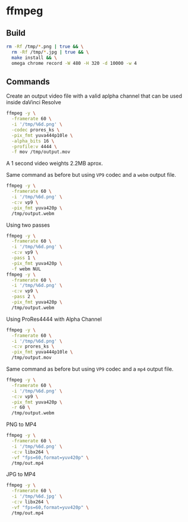 # ffmpeg

## Build

```bash
rm -Rf /tmp/*.png | true && \
  rm -Rf /tmp/*.jpg | true && \
  make install && \
  omega chrome record -W 480 -H 320 -d 10000 -w 4
```

## Commands

Create an output video file with a valid aplpha channel that can be used
inside daVinci Resolve

```bash
ffmpeg -y \
  -framerate 60 \
  -i '/tmp/%6d.png' \
  -codec prores_ks \
  -pix_fmt yuva444p10le \
  -alpha_bits 16 \
  -profile:v 4444 \
  -f mov /tmp/output.mov
```

A 1 second video weights 2.2MB aprox.

Same command as before but using `VP9` codec and a `webm` output file.

```bash
ffmpeg -y \
  -framerate 60 \
  -i '/tmp/%6d.png' \
  -c:v vp9 \
  -pix_fmt yuva420p \
  /tmp/output.webm
```

Using two passes

```bash
ffmpeg -y \
  -framerate 60 \
  -i '/tmp/%6d.png' \
  -c:v vp9 \
  -pass 1 \
  -pix_fmt yuva420p \
  -f webm NUL
ffmpeg -y \
  -framerate 60 \
  -i '/tmp/%6d.png' \
  -c:v vp9 \
  -pass 2 \
  -pix_fmt yuva420p \
  /tmp/output.webm
```

Using ProRes4444 with Alpha Channel

```bash
ffmpeg -y \
  -framerate 60 \
  -i '/tmp/%6d.png' \
  -c:v prores_ks \
  -pix_fmt yuva444p10le \
  /tmp/output.mov
```

Same command as before but using `VP9` codec and a `mp4` output file.

```bash
ffmpeg -y \
  -framerate 60 \
  -i '/tmp/%6d.png' \
  -c:v vp9 \
  -pix_fmt yuva420p \
  -r 60 \
  /tmp/output.webm
```

PNG to MP4

```bash
ffmpeg -y \
  -framerate 60 \
  -i '/tmp/%6d.png' \
  -c:v libx264 \
  -vf "fps=60,format=yuv420p" \
  /tmp/out.mp4
```

JPG to MP4

```bash
ffmpeg -y \
  -framerate 60 \
  -i '/tmp/%6d.jpg' \
  -c:v libx264 \
  -vf "fps=60,format=yuv420p" \
  /tmp/out.mp4
```